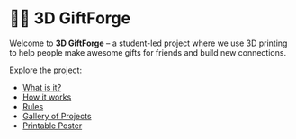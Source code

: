 # 🎁🔥 3D GiftForge

Welcome to **3D GiftForge** – a student-led project where we use 3D printing to help people make awesome gifts for friends and build new connections.

Explore the project:
- [What is it?](./about/WHY_I_STARTED.md)
- [How it works](./how-it-works/HOW_IT_WORKS.md)
- [Rules](./rules/RULES.md)
- [Gallery of Projects](./gallery/GALLERY.md)
- [Printable Poster](./posters/POSTER.md)
